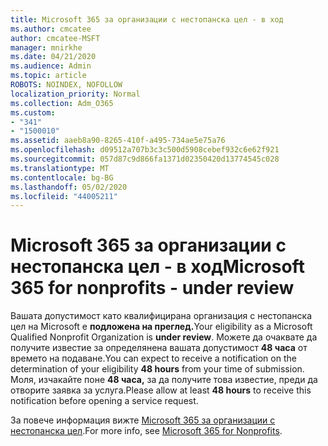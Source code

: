 ```yaml
---
title: Microsoft 365 за организации с нестопанска цел - в ход
ms.author: cmcatee
author: cmcatee-MSFT
manager: mnirkhe
ms.date: 04/21/2020
ms.audience: Admin
ms.topic: article
ROBOTS: NOINDEX, NOFOLLOW
localization_priority: Normal
ms.collection: Adm_O365
ms.custom:
- "341"
- "1500010"
ms.assetid: aaeb8a90-8265-410f-a495-734ae5e75a76
ms.openlocfilehash: d09512a707b3c3c500d5908cebef932c6e62f921
ms.sourcegitcommit: 057d87c9d866fa1371d02350420d13774545c028
ms.translationtype: MT
ms.contentlocale: bg-BG
ms.lasthandoff: 05/02/2020
ms.locfileid: "44005211"
---
```

# <a name="microsoft-365-for-nonprofits---under-review"></a><span data-ttu-id="02bf4-102">Microsoft 365 за организации с нестопанска цел - в ход</span><span class="sxs-lookup"><span data-stu-id="02bf4-102">Microsoft 365 for nonprofits - under review</span></span>

<span data-ttu-id="02bf4-103">Вашата допустимост като квалифицирана организация с нестопанска цел на Microsoft е **подложена на преглед.**</span><span class="sxs-lookup"><span data-stu-id="02bf4-103">Your eligibility as a Microsoft Qualified Nonprofit Organization is **under review**.</span></span> <span data-ttu-id="02bf4-104">Можете да очаквате да получите известие за определянена вашата допустимост **48 часа** от времето на подаване.</span><span class="sxs-lookup"><span data-stu-id="02bf4-104">You can expect to receive a notification on the determination of your eligibility **48 hours** from your time of submission.</span></span> <span data-ttu-id="02bf4-105">Моля, изчакайте поне **48 часа,** за да получите това известие, преди да отворите заявка за услуга.</span><span class="sxs-lookup"><span data-stu-id="02bf4-105">Please allow at least **48 hours** to receive this notification before opening a service request.</span></span> 

<span data-ttu-id="02bf4-106">За повече информация вижте [Microsoft 365 за организации с нестопанска цел](https://www.microsoft.com/nonprofits/microsoft-365).</span><span class="sxs-lookup"><span data-stu-id="02bf4-106">For more info, see [Microsoft 365 for Nonprofits](https://www.microsoft.com/nonprofits/microsoft-365).</span></span> 
